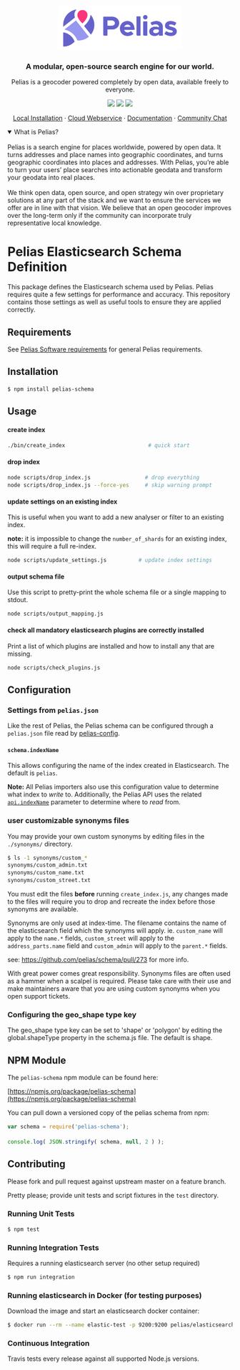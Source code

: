 <p align="center">
  <img height="100" src="https://raw.githubusercontent.com/pelias/design/master/logo/pelias_github/Github_markdown_hero.png">
</p>
<h3 align="center">A modular, open-source search engine for our world.</h3>
<p align="center">Pelias is a geocoder powered completely by open data, available freely to everyone.</p>
<p align="center">
<a href="https://en.wikipedia.org/wiki/MIT_License"><img src="https://img.shields.io/github/license/pelias/api?style=flat&color=orange" /></a>
<a href="https://hub.docker.com/u/pelias"><img src="https://img.shields.io/docker/pulls/pelias/api?style=flat&color=informational" /></a>
<a href="https://gitter.im/pelias/pelias"><img src="https://img.shields.io/gitter/room/pelias/pelias?style=flat&color=yellow" /></a>
</p>
<p align="center">
	<a href="https://github.com/pelias/docker">Local Installation</a> ·
        <a href="https://geocode.earth">Cloud Webservice</a> ·
	<a href="https://github.com/pelias/documentation">Documentation</a> ·
	<a href="https://gitter.im/pelias/pelias">Community Chat</a>
</p>
<details open>
<summary>What is Pelias?</summary>
<br />
Pelias is a search engine for places worldwide, powered by open data. It turns addresses and place names into geographic coordinates, and turns geographic coordinates into places and addresses. With Pelias, you’re able to turn your users’ place searches into actionable geodata and transform your geodata into real places.
<br /><br />
We think open data, open source, and open strategy win over proprietary solutions at any part of the stack and we want to ensure the services we offer are in line with that vision. We believe that an open geocoder improves over the long-term only if the community can incorporate truly representative local knowledge.
</details>

# Pelias Elasticsearch Schema Definition

This package defines the Elasticsearch schema used by Pelias. Pelias requires quite a few settings for performance and accuracy. This repository contains those settings as well as useful tools to ensure they are applied correctly.

## Requirements

See [Pelias Software requirements](https://github.com/pelias/documentation/blob/master/requirements.md) for general Pelias requirements.

## Installation

```bash
$ npm install pelias-schema
```


## Usage

#### create index

```bash
./bin/create_index                          # quick start
```

#### drop index

```bash
node scripts/drop_index.js                 # drop everything
node scripts/drop_index.js --force-yes     # skip warning prompt
```

#### update settings on an existing index

This is useful when you want to add a new analyser or filter to an existing index.

**note:** it is impossible to change the `number_of_shards` for an existing index, this will require a full re-index.

```bash
node scripts/update_settings.js          # update index settings
```

#### output schema file

Use this script to pretty-print the whole schema file or a single mapping to stdout.

```bash
node scripts/output_mapping.js
```

#### check all mandatory elasticsearch plugins are correctly installed

Print a list of which plugins are installed and how to install any that are missing.

```bash
node scripts/check_plugins.js
```

## Configuration

### Settings from `pelias.json`

Like the rest of Pelias, the Pelias schema can be configured through a `pelias.json` file read by [pelias-config](https://github.com/pelias/config).

#### `schema.indexName`

This allows configuring the name of the index created in Elasticsearch. The default is `pelias`.

**Note:** All Pelias importers also use this configuration value to determine what index to _write_ to. Additionally, the Pelias API uses the related [`api.indexName`](https://github.com/pelias/api#configuration-via-pelias-config) parameter to determine where to _read_ from.

### user customizable synonyms files

You may provide your own custom synonyms by editing files in the `./synonyms/` directory.

```bash
$ ls -1 synonyms/custom_*
synonyms/custom_admin.txt
synonyms/custom_name.txt
synonyms/custom_street.txt
```

You must edit the files **before** running `create_index.js`, any changes made to the files will require you to drop and recreate the index before those synonyms are available.

Synonyms are only used at index-time. The filename contains the name of the elasticsearch field which the synonyms will apply. ie. `custom_name` will apply to the `name.*` fields, `custom_street` will apply to the `address_parts.name` field and `custom_admin` will apply to the `parent.*` fields.

see: https://github.com/pelias/schema/pull/273 for more info.

With great power comes great responsibility. Synonyms files are often used as a hammer when a scalpel is required. Please take care with their use and make maintainers aware that you are using custom synonyms when you open support tickets.

### Configuring the geo_shape type key

The geo_shape type key can be set to 'shape' or 'polygon' by editing the global.shapeType property in the schema.js file.
The default is shape.

## NPM Module

The `pelias-schema` npm module can be found here:

[https://npmjs.org/package/pelias-schema](https://npmjs.org/package/pelias-schema)

You can pull down a versioned copy of the pelias schema from npm:

```javascript
var schema = require('pelias-schema');

console.log( JSON.stringify( schema, null, 2 ) );
```
## Contributing

Please fork and pull request against upstream master on a feature branch.

Pretty please; provide unit tests and script fixtures in the `test` directory.

### Running Unit Tests

```bash
$ npm test
```

### Running Integration Tests

Requires a running elasticsearch server (no other setup required)

```bash
$ npm run integration
```

### Running elasticsearch in Docker (for testing purposes)

Download the image and start an elasticsearch docker container:

```bash
$ docker run --rm --name elastic-test -p 9200:9200 pelias/elasticsearch:7.5.1
```

### Continuous Integration

Travis tests every release against all supported Node.js versions.
